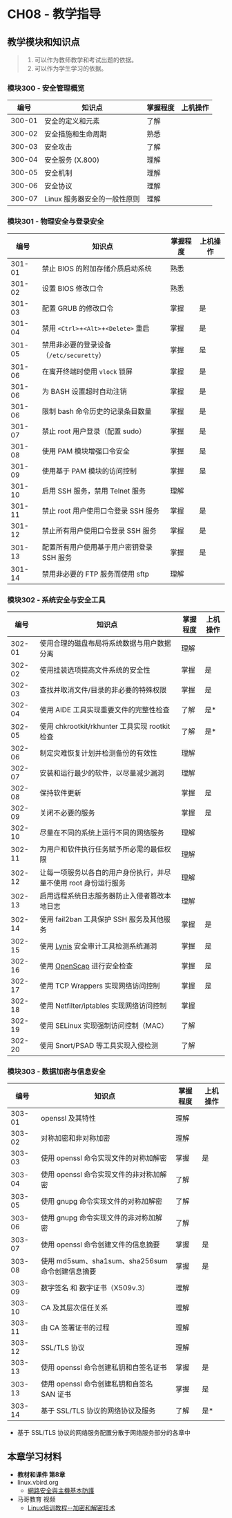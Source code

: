 # CH08 - 教学指导

## 教学模块和知识点

> 1. 可以作为教师教学和考试出题的依据。
> 2. 可以作为学生学习的依据。


### 模块300 - 安全管理概览

|  编号  |           知识点                  | 掌握程度 | 上机操作 |
| ------ | --------------------------------- | -------- | -------- |
| 300-01 | 安全的定义和元素                  |   了解   |          |
| 300-02 | 安全措施和生命周期                |   熟悉   |          |
| 300-03 | 安全攻击                          |   了解   |          |
| 300-04 | 安全服务 (X.800)                  |   理解   |          |
| 300-05 | 安全机制                          |   理解   |          |
| 300-06 | 安全协议                          |   理解   |          |
| 300-07 | Linux 服务器安全的一般性原则      |   理解   |          |


### 模块301 - 物理安全与登录安全

|  编号  |           知识点                          | 掌握程度 | 上机操作 |
| ------ | ----------------------------------------- | -------- | -------- |
| 301-01 | 禁止 BIOS 的附加存储介质启动系统          |   熟悉   |          |
| 301-02 | 设置 BIOS 修改口令                        |   熟悉   |          |
| 301-03 | 配置 GRUB 的修改口令                      |   掌握   |   是     |
| 301-04 | 禁用 `<Ctrl>`+`<Alt>`+`<Delete>` 重启           |   掌握   |   是     |
| 301-05 | 禁用非必要的登录设备（`/etc/securetty`）    |   掌握   |   是     |
| 301-06 | 在离开终端时使用 `vlock` 锁屏             |   掌握   |   是     |
| 301-06 | 为 BASH 设置超时自动注销                  |   掌握   |   是     |
| 301-06 | 限制 bash 命令历史的记录条目数量          |   掌握   |   是     |
| 301-07 | 禁止 root 用户登录（配置 sudo）           |   掌握   |   是     |
| 301-08 | 使用 PAM 模块增强口令安全                 |   掌握   |   是     |
| 301-09 | 使用基于 PAM 模块的访问控制               |   掌握   |   是     |
| 301-10 | 启用 SSH 服务，禁用 Telnet 服务           |   理解   |          |
| 301-11 | 禁止 root 用户使用口令登录 SSH 服务       |   掌握   |   是     |
| 301-12 | 禁止所有用户使用口令登录 SSH 服务         |   掌握   |   是     |
| 301-13 | 配置所有用户使用基于用户密钥登录 SSH 服务 |   掌握   |   是     |
| 301-14 | 禁用非必要的 FTP 服务而使用 sftp         |   理解   |          |


### 模块302 - 系统安全与安全工具

|  编号  |           知识点                               | 掌握程度 | 上机操作 |
| ------ | ---------------------------------------------- | -------- | -------- |
| 302-01 | 使用合理的磁盘布局将系统数据与用户数据分离     |   理解   |          |
| 302-02 | 使用挂装选项提高文件系统的安全性               |   掌握   |   是     |
| 302-03 | 查找并取消文件/目录的非必要的特殊权限          |   掌握   |   是     |
| 302-04 | 使用 AIDE 工具实现重要文件的完整性检查         |   了解   |   是*    |
| 302-05 | 使用 chkrootkit/rkhunter 工具实现 rootkit 检查 |   了解   |   是*    |
| 302-06 | 制定灾难恢复计划并检测备份的有效性             |   理解   |          |
| 302-07 | 安装和运行最少的软件，以尽量减少漏洞           |   理解   |          |
| 302-08 | 保持软件更新                                   |   掌握   |   是     |
| 302-09 | 关闭不必要的服务                               |   掌握   |   是     |
| 302-10 | 尽量在不同的系统上运行不同的网络服务           |   理解   |          |
| 302-11 | 为用户和软件执行任务赋予所必需的最低权限       |   理解   |          |
| 302-12 | 让每一项服务以各自的用户身份执行，并尽量不使用 root 身份运行服务       |   理解   |          |
| 302-13 | 启用远程系统日志服务器防止入侵者篡改本地日志   |   理解   |          |
| 302-14 | 使用 fail2ban 工具保护 SSH 服务及其他服务      |   掌握   |   是     |
| 302-15 | 使用 [Lynis](https://cisofy.com/lynis/) 安全审计工具检测系统漏洞      |   掌握   |   是     |
| 302-16 | 使用 [OpenScap](https://www.open-scap.org/) 进行安全检查    |   掌握   |   是     |
| 302-17 | 使用 TCP Wrappers 实现网络访问控制             |   掌握   |   是     |
| 302-18 | 使用 Netfilter/iptables 实现网络访问控制       |   掌握   |          |
| 302-19 | 使用 SELinux 实现强制访问控制（MAC）           |   了解   |          |
| 302-20 | 使用 Snort/PSAD 等工具实现入侵检测             |   了解   |          |


### 模块303 - 数据加密与信息安全

|  编号  |           知识点                                 | 掌握程度 | 上机操作 |
| ------ | ------------------------------------------------ | -------- | -------- |
| 303-01 | openssl 及其特性                                 |   理解   |          |
| 303-02 | 对称加密和非对称加密                             |   理解   |          |
| 303-03 | 使用 openssl 命令实现文件的对称加解密            |   掌握   |   是     |
| 303-04 | 使用 openssl 命令实现文件的非对称加解密          |   了解   |          |
| 303-05 | 使用 gnupg 命令实现文件的对称加解密              |   了解   |          |
| 303-06 | 使用 gnupg 命令实现文件的非对称加解密            |   了解   |          |
| 303-07 | 使用 openssl 命令创建文件的信息摘要              |   掌握   |   是     |
| 303-08 | 使用 md5sum、sha1sum、sha256sum 命令创建信息摘要 |   掌握   |   是     |
| 303-09 | 数字签名 和 数字证书（X509v.3）                  |   理解   |          |
| 303-10 | CA 及其层次信任关系                              |   理解   |          |
| 303-11 | 由 CA 签署证书的过程                             |   理解   |          |
| 303-12 | SSL/TLS 协议                                     |   理解   |          |
| 303-13 | 使用 openssl 命令创建私钥和自签名证书            |   掌握   |   是     |
| 303-13 | 使用 openssl 命令创建私钥和自签名 SAN 证书       |   掌握   |   是     |
| 303-14 | 基于 SSL/TLS 协议的网络协议及服务                |   了解   |   是*    |

* 基于 SSL/TLS 协议的网络服务配置分散于网络服务部分的各章中



## 本章学习材料

* **教材和课件 第8章**
* linux.vbird.org
  * [網路安全與主機基本防護](http://linux.vbird.org/linux_server/0210network-secure.php)
* 马哥教育 视频
  * [Linux培训教程--加密和解密技术](http://edu.51cto.com/course/course_id-5544.html) 
